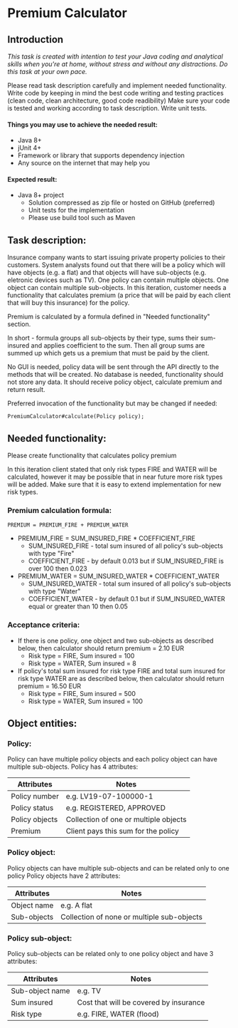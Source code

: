 # Premium Calculator

## Introduction

*This task is created with intention to test your Java coding and analytical skills when you're at home, without
stress and without any distractions.
Do this task at your own pace.*

Please read task description carefully and implement needed functionality.
Write code by keeping in mind the best code writing and testing practices (clean code, clean architecture,
good code readibility)
Make sure your code is tested and working according to task description.
Write unit tests.

#### Things you may use to achieve the needed result:
- Java 8+
- jUnit 4+
- Framework or library that supports dependency injection
- Any source on the internet that may help you

#### Expected result:
- Java 8+ project
  - Solution compressed as zip file or hosted on GitHub (preferred)
  - Unit tests for the implementation
  - Please use build tool such as Maven

## Task description:

Insurance company wants to start issuing private property policies to their customers.
System analysts found out that there will be a policy which will have objects (e.g. a flat) and that objects will have sub-objects (e.g. eletronic devices such as TV).
One policy can contain multiple objects. One object can contain multiple sub-objects.
In this iteration, customer needs a functionality that calculates premium (a price that will be paid by each client that will buy this insurance) for the policy.

Premium is calculated by a formula defined in "Needed functionality" section.

In short - formula groups all sub-objects by their type, sums their sum-insured and applies coefficient to the sum. Then all group sums are summed up which gets us a premium that must be paid by the client.

No GUI is needed, policy data will be sent through the API directly to the methods that will be created. No database is needed, functionality should not store any data. It should receive policy object, calculate premium and return result.

Preferred invocation of the functionality but may be changed if needed:
``` 
PremiumCalculator#calculate(Policy policy);
```

## Needed functionality:

Please create functionality that calculates policy premium

In this iteration client stated that only risk types FIRE and WATER will be calculated, however it may be possible that in near future more risk types will be added.
Make sure that it is easy to extend implementation for new risk types.

### Premium calculation formula:

``` 
PREMIUM = PREMIUM_FIRE + PREMIUM_WATER
```

* PREMIUM_FIRE = SUM_INSURED_FIRE * COEFFICIENT_FIRE
  - SUM_INSURED_FIRE - total sum insured of all policy's sub-objects with type "Fire"
  - COEFFICIENT_FIRE - by default 0.013 but if SUM_INSURED_FIRE is over 100 then 0.023
* PREMIUM_WATER = SUM_INSURED_WATER * COEFFICIENT_WATER
  - SUM_INSURED_WATER - total sum insured of all policy's sub-objects with type "Water"
  - COEFFICIENT_WATER - by default 0.1 but if SUM_INSURED_WATER equal or greater than 10 then 0.05

### Acceptance criteria:

* If there is one policy, one object and two sub-objects as described below, then calculator should return premium = 2.10 EUR
  - Risk type = FIRE, Sum insured = 100
  - Risk type = WATER, Sum insured = 8
* If policy's total sum insured for risk type FIRE and total sum insured for risk type WATER are as described below, then calculator should return premium = 16.50 EUR
  - Risk type = FIRE, Sum insured = 500 
  - Risk type = WATER, Sum insured = 100

## Object entities: 

### Policy:

Policy can have multiple policy objects and each policy object can have multiple sub-objects. Policy has 4 attributes:

  Attributes | Notes
------------ | --
Policy number | e.g. LV19-07-100000-1
Policy status | e.g. REGISTERED, APPROVED
Policy objects | Collection of one or multiple objects
Premium | Client pays this sum for the policy

### Policy object:

Policy objects can have multiple sub-objects and can be related only to one policy Policy objects have 2 attributes:

  Attributes | Notes
------------ | --
Object name | e.g. A flat
Sub-objects | Collection of none or multiple sub-objects

### Policy sub-object:

Policy sub-objects can be related only to one policy object and have 3 attributes:

   Attributes | Notes
------------ | --
Sub-object name | e.g. TV
Sum insured | Cost that will be covered by insurance
Risk type | e.g. FIRE, WATER (flood)

